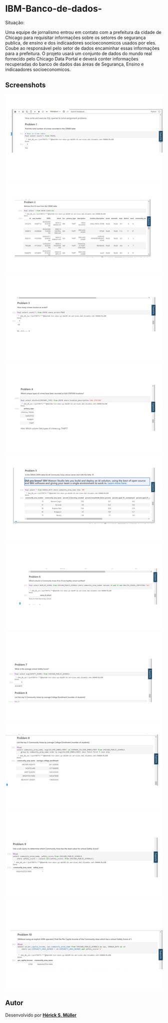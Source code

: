 # IBM-Banco-de-dados-

Situação:

 Uma equipe de jornalismo entrou em contato com a prefeitura da cidade de Chicago para requisitar informações sobre os setores de segurança publica,  de ensino  e dos indicaadores socioeconomicos usados por eles. Coube ao responsável pelo setor de dados encaminhar essas informações para a prefeitura. O projeto usará um conjunto de dados do mundo real fornecido pelo Chicago Data Portal e deverá conter informações recuperadas do banco de dados das áreas de Segurança, Ensino e indicaadores socioeconomicos.


<h2>Screenshots</h2>

<img src="./img/screen01.jpeg">
<img src="./img/screen02.jpeg">
<img src="./img/screen03.jpeg">
<img src="./img/screen04.jpeg">
<img src="./img/screen05.jpeg">
<img src="./img/screen06.jpeg">
<img src="./img/screen07.jpeg">
<img src="./img/screen08.jpeg">
<img src="./img/screen09.jpeg">
<img src="./img/screen10.jpeg">

## Autor

Desenvolvido por [**Hérick S. Müller**](https://www.linkedin.com/in/herick-muller/)
